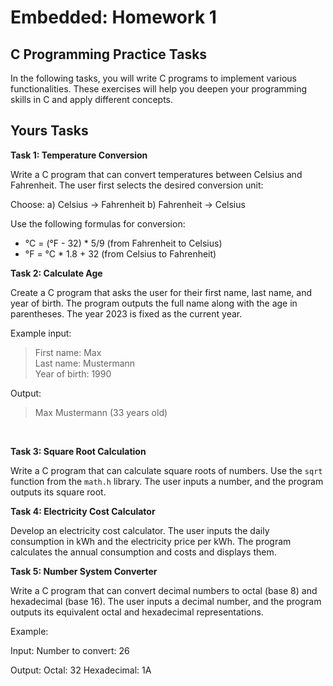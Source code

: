 # Embedded: Homework 1

## C Programming Practice Tasks

In the following tasks, you will write C programs to implement various functionalities. These exercises will help you deepen your programming skills in C and apply different concepts.

## Yours Tasks

**Task 1: Temperature Conversion**

Write a C program that can convert temperatures between Celsius and Fahrenheit. The user first selects the desired conversion unit:

Choose:
a) Celsius -> Fahrenheit
b) Fahrenheit -> Celsius

Use the following formulas for conversion:
- °C = (°F - 32) * 5/9 (from Fahrenheit to Celsius)
- °F = °C * 1.8 + 32 (from Celsius to Fahrenheit)

**Task 2: Calculate Age**

Create a C program that asks the user for their first name, last name, and year of birth. The program outputs the full name along with the age in parentheses. The year 2023 is fixed as the current year.

Example input:
<blockquote>
First name: Max<br>
Last name: Mustermann<br>
Year of birth: 1990<br>
</blockquote>

Output:
<blockquote>Max Mustermann (33 years old)</blockquote>
<br>

**Task 3: Square Root Calculation**

Write a C program that can calculate square roots of numbers. Use the `sqrt` function from the `math.h` library. The user inputs a number, and the program outputs its square root.

**Task 4: Electricity Cost Calculator**

Develop an electricity cost calculator. The user inputs the daily consumption in kWh and the electricity price per kWh. The program calculates the annual consumption and costs and displays them.

**Task 5: Number System Converter**

Write a C program that can convert decimal numbers to octal (base 8) and hexadecimal (base 16). The user inputs a decimal number, and the program outputs its equivalent octal and hexadecimal representations.

Example:

Input:
Number to convert: 26

Output:
Octal: 32
Hexadecimal: 1A
